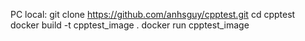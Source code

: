 PC local: git clone https://github.com/anhsguy/cpptest.git
cd cpptest
docker build -t cpptest_image .
docker run cpptest_image
